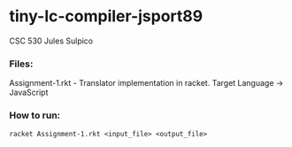 # tiny-lc-compiler-jsport89

CSC 530
Jules Sulpico

### Files:

Assignment-1.rkt - Translator implementation in racket. Target Language -> JavaScript

### How to run:

```
racket Assignment-1.rkt <input_file> <output_file>
```
